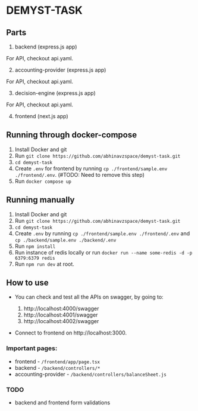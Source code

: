 # DEMYST-TASK

## Parts

1. backend (express.js app)

For API, checkout api.yaml.

2. accounting-provider (express.js app)

For API, checkout api.yaml.

3. decision-engine (express.js app)

For API, checkout api.yaml.

4. frontend (next.js app)

## Running through docker-compose

1. Install Docker and git
2. Run `git clone https://github.com/abhinavzspace/demyst-task.git`
3. `cd demyst-task`
4. Create `.env` for frontend by running `cp ./frontend/sample.env ./frontend/.env`. (#TODO: Need to remove this step)
5. Run `docker compose up`

## Running manually

1. Install Docker and git
2. Run `git clone https://github.com/abhinavzspace/demyst-task.git`
3. `cd demyst-task`
4. Create `.env` by running `cp ./frontend/sample.env ./frontend/.env` and `cp ./backend/sample.env ./backend/.env`
5. Run `npm install`
6. Run instance of redis locally or run `docker run --name some-redis -d -p 6379:6379 redis`
7. Run `npm run dev` at root.

## How to use

- You can check and test all the APIs on swagger, by going to:

  1. http://localhost:4000/swagger
  2. http://localhost:4001/swagger
  3. http://localhost:4002/swagger

- Connect to frontend on http://localhost:3000.

### Important pages:

- frontend - `/frontend/app/page.tsx`
- backend - `/backend/controllers/*`
- accounting-provider - `/backend/controllers/balanceSheet.js`

### TODO

- backend and frontend form validations
